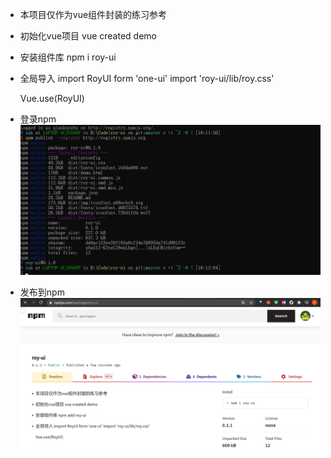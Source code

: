 - 本项目仅作为vue组件封装的练习参考

- 初始化vue项目
  vue created demo

- 安装组件库
  npm i roy-ui

- 全局导入
  import RoyUI form 'one-ui'
  import 'roy-ui/lib/roy.css'

  Vue.use(RoyUI)

- 登录npm
![npm login](examples/assets/npm-log.png)
- 发布到npm
![npm publish](examples/assets/npm-pub.png)

